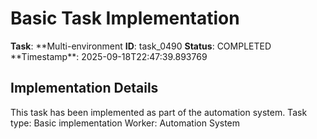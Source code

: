 # Basic Task Implementation

**Task**: **Multi-environment
**ID**: task_0490
**Status**: COMPLETED
**Timestamp\*\*: 2025-09-18T22:47:39.893769

## Implementation Details

This task has been implemented as part of the automation system.
Task type: Basic implementation
Worker: Automation System
